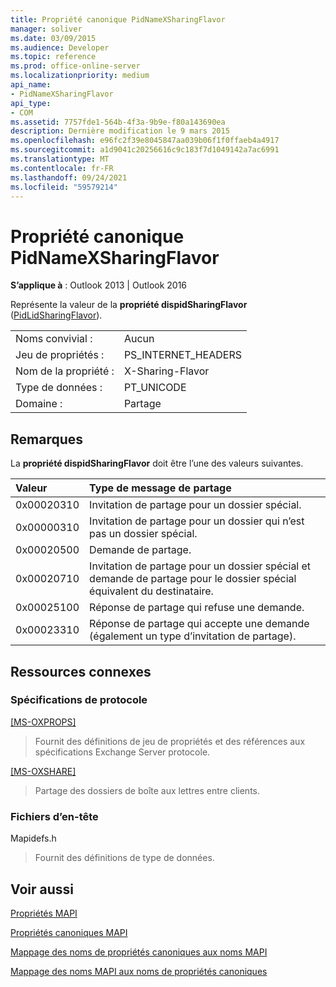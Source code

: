 ```yaml
---
title: Propriété canonique PidNameXSharingFlavor
manager: soliver
ms.date: 03/09/2015
ms.audience: Developer
ms.topic: reference
ms.prod: office-online-server
ms.localizationpriority: medium
api_name:
- PidNameXSharingFlavor
api_type:
- COM
ms.assetid: 7757fde1-564b-4f3a-9b9e-f80a143690ea
description: Dernière modification le 9 mars 2015
ms.openlocfilehash: e96fc2f39e8045847aa039b06f1f0ffaeb4a4917
ms.sourcegitcommit: a1d9041c20256616c9c183f7d1049142a7ac6991
ms.translationtype: MT
ms.contentlocale: fr-FR
ms.lasthandoff: 09/24/2021
ms.locfileid: "59579214"
---
```

# <a name="pidnamexsharingflavor-canonical-property"></a>Propriété canonique PidNameXSharingFlavor

  
  
**S’applique à** : Outlook 2013 | Outlook 2016 
  
Représente la valeur de la **propriété dispidSharingFlavor** ([PidLidSharingFlavor](pidlidsharingflavor-canonical-property.md)).
  
|||
|:-----|:-----|
|Noms convivial :  <br/> |Aucun  <br/> |
|Jeu de propriétés :  <br/> |PS_INTERNET_HEADERS  <br/> |
|Nom de la propriété :  <br/> |X-Sharing-Flavor  <br/> |
|Type de données :  <br/> |PT_UNICODE  <br/> |
|Domaine :  <br/> |Partage  <br/> |
   
## <a name="remarks"></a>Remarques

La **propriété dispidSharingFlavor** doit être l’une des valeurs suivantes. 
  
|**Valeur**|**Type de message de partage**|
|:-----|:-----|
|0x00020310  <br/> |Invitation de partage pour un dossier spécial.  <br/> |
|0x00000310  <br/> |Invitation de partage pour un dossier qui n’est pas un dossier spécial.  <br/> |
|0x00020500  <br/> |Demande de partage.  <br/> |
|0x00020710  <br/> |Invitation de partage pour un dossier spécial et demande de partage pour le dossier spécial équivalent du destinataire.  <br/> |
|0x00025100  <br/> |Réponse de partage qui refuse une demande.  <br/> |
|0x00023310  <br/> |Réponse de partage qui accepte une demande (également un type d’invitation de partage).  <br/> |
   
## <a name="related-resources"></a>Ressources connexes

### <a name="protocol-specifications"></a>Spécifications de protocole

[[MS-OXPROPS]](https://msdn.microsoft.com/library/f6ab1613-aefe-447d-a49c-18217230b148%28Office.15%29.aspx)
  
> Fournit des définitions de jeu de propriétés et des références aux spécifications Exchange Server protocole.
    
[[MS-OXSHARE]](https://msdn.microsoft.com/library/e4e5bd27-d5e0-43f9-a6ea-550876724f3d%28Office.15%29.aspx)
  
> Partage des dossiers de boîte aux lettres entre clients.
    
### <a name="header-files"></a>Fichiers d’en-tête

Mapidefs.h
  
> Fournit des définitions de type de données.
    
## <a name="see-also"></a>Voir aussi



[Propriétés MAPI](mapi-properties.md)
  
[Propriétés canoniques MAPI](mapi-canonical-properties.md)
  
[Mappage des noms de propriétés canoniques aux noms MAPI](mapping-canonical-property-names-to-mapi-names.md)
  
[Mappage des noms MAPI aux noms de propriétés canoniques](mapping-mapi-names-to-canonical-property-names.md)

